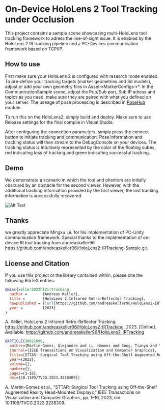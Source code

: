 # On-Device HoloLens 2 Tool Tracking under Occlusion

This project contains a sample scene showcasing multi-HoloLens tool tracking framework to adress the line-of-sight issue. It is enabled by the HoloLens 2 IR tracking pipeline and a PC-Devices communication framework based on TCP/IP.  


## How to use
First make sure your HoloLens 2 is configured with research mode enabled. To pre-define your tracking targets (marker geometries and 3d models), adjust or add your own geometry files in Asset->MarkerConfigs->*. In the CommunicationSample scene, adjust the Pub/Sub port, Sub IP adress and topics as you need, make sure they are paired with what you defined on your server. The useage of pose processing is described in [PoseHub](https://github.com/jmz3/PoseHub) module.

To run this on the HoloLens2, simply build and deploy. Make sure to use Release settings for the final compile in Visual Studio.

After configuring the connection parameters, simply press the connect button to initiate tracking and communication. Pose information and tracking status will then stream to the DebugConsole on your devices. The tracking status is intuitively represented by the color of the floating cubes, red indicating loss of tracking and green indicating successful tracking.

## Demo
We demonstrate a scenario in which the tool and phantom are initially obscured by an obstacle for the second viewer. However, with the additional tracking information provided by the first viewer, the lost tracking information is successfully recovered.

![Alt Text](ar_demo.gif)
## Thanks
we greatly appreciate Mingxu Liu for his implementation of PC-Unity communication framework. Special thanks to the implementation of on-device IR tool tracking from andreaskeller96 https://github.com/andreaskeller96/HoloLens2-IRTracking-Sample.git.


## License and Citation

If you use this project or the library contained within, please cite the following BibTeX entries:

```BibTeX
@misc{keller2023hl2irtracking,
  author =       {Andreas Keller},
  title =        {HoloLens 2 Infrared Retro-Reflector Tracking},
  howpublished = {\url{https://github.com/andreaskeller96/HoloLens2-IRTracking}},
  year =         {2023}
}
```
A. Keller, HoloLens 2 Infrared Retro-Reflector Tracking. https://github.com/andreaskeller96/HoloLens2-IRTracking, 2023. [Online]. Available: https://github.com/andreaskeller96/HoloLens2-IRTracking

```bibtex
@ARTICLE{10021890,
  author={Martin-Gomez, Alejandro and Li, Haowei and Song, Tianyu and Yang, Sheng and Wang, Guangzhi and Ding, Hui and Navab, Nassir and Zhao, Zhe and Armand, Mehran},
  journal={IEEE Transactions on Visualization and Computer Graphics}, 
  title={STTAR: Surgical Tool Tracking using Off-the-Shelf Augmented Reality Head-Mounted Displays}, 
  year={2023},
  volume={},
  number={},
  pages={1-16},
  doi={10.1109/TVCG.2023.3238309}}

```
A. Martin-Gomez et al., “STTAR: Surgical Tool Tracking using Off-the-Shelf Augmented Reality Head-Mounted Displays,” IEEE Transactions on Visualization and Computer Graphics, pp. 1–16, 2023, doi: 10.1109/TVCG.2023.3238309.
